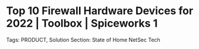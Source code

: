 # Top 10 Firewall Hardware Devices for 2022 | Toolbox | Spiceworks 1

Tags: PRODUCT, Solution
Section: State of Home NetSec Tech